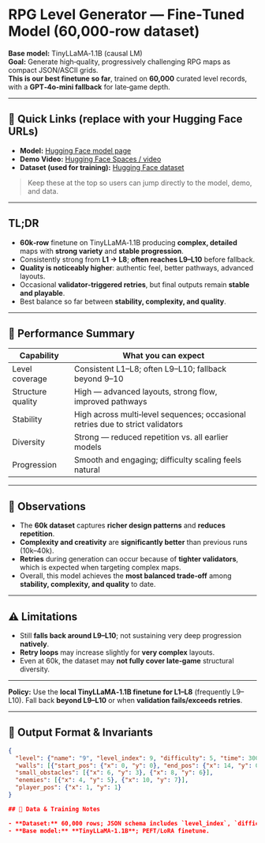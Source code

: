# RPG Level Generator — Fine‑Tuned Model (60,000‑row dataset)

**Base model:** TinyLLaMA‑1.1B (causal LM)  
**Goal:** Generate high‑quality, progressively challenging RPG maps as compact JSON/ASCII grids.  
**This is our best finetune so far**, trained on **60,000** curated level records, with a **GPT‑4o‑mini fallback** for late‑game depth.

---

## 🔗 Quick Links (replace with your Hugging Face URLs)

- **Model:** [Hugging Face model page](<https://huggingface.co/Hirudika2002/JARVIS-Models/tree/main/LoRA-Trained/Model-7-Advanced(60%2C000_Rows)>)
- **Demo Video:** [Hugging Face Spaces / video](<https://huggingface.co/Hirudika2002/JARVIS-Models/blob/main/Model_Demo_Videos/Model_7(60000_DataLines)Demo_video.mp4>)
- **Dataset (used for training):** [Hugging Face dataset](<https://huggingface.co/Hirudika2002/JARVIS-Models/tree/main/DataSets/For%2060%2C000%20Rows>)

> Keep these at the top so users can jump directly to the model, demo, and data.

---

## TL;DR

- **60k‑row** finetune on TinyLLaMA‑1.1B producing **complex, detailed** maps with **strong variety** and **stable progression**.  
- Consistently strong from **L1 → L8**; **often reaches L9–L10** before fallback.  
- **Quality is noticeably higher**: authentic feel, better pathways, advanced layouts.  
- Occasional **validator‑triggered retries**, but final outputs remain **stable and playable**.  
- Best balance so far between **stability, complexity, and quality**.

---

## 🎯 Performance Summary

| Capability | What you can expect |
|---|---|
| Level coverage | Consistent L1–L8; often L9–L10; fallback beyond 9–10 |
| Structure quality | High — advanced layouts, strong flow, improved pathways |
| Stability | High across multi‑level sequences; occasional retries due to strict validators |
| Diversity | Strong — reduced repetition vs. all earlier models |
| Progression | Smooth and engaging; difficulty scaling feels natural |

---

## 🔎 Observations

- The **60k dataset** captures **richer design patterns** and **reduces repetition**.  
- **Complexity and creativity** are **significantly better** than previous runs (10k–40k).  
- **Retries** during generation can occur because of **tighter validators**, which is expected when targeting complex maps.  
- Overall, this model achieves the **most balanced trade‑off** among **stability, complexity, and quality** to date.

---

## ⚠️ Limitations

- Still **falls back around L9–L10**; not sustaining very deep progression **natively**.  
- **Retry loops** may increase slightly for **very complex** layouts.  
- Even at 60k, the dataset may **not fully cover late‑game** structural diversity.

---


**Policy:** Use the **local TinyLLaMA‑1.1B finetune for L1–L8** (frequently L9–L10). Fall back **beyond L9–L10** or when **validation fails/exceeds retries**.


---

## 🧱 Output Format & Invariants

```json
{
  "level": {"name": "9", "level_index": 9, "difficulty": 5, "time": 300, "width": 15, "height": 10},
  "walls": [{"start_pos": {"x": 0, "y": 0}, "end_pos": {"x": 14, "y": 0}}],
  "small_obstacles": [{"x": 6, "y": 3}, {"x": 8, "y": 6}],
  "enemies": [{"x": 4, "y": 5}, {"x": 10, "y": 7}],
  "player_pos": {"x": 1, "y": 1}
}

## 🧰 Data & Training Notes

- **Dataset:** 60,000 rows; JSON schema includes `level_index`, `difficulty`, and **complexity tags**.  
- **Base model:** **TinyLLaMA‑1.1B**; PEFT/LoRA finetune.  

